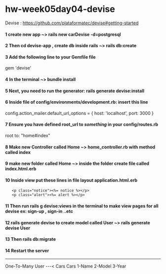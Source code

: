 # hw-week05day04-devise
Devise : https://github.com/plataformatec/devise#getting-started
#### 1 create new app ~> rails new carDevise -d=postgresql
#### 2 Then cd devise-app , create db inside rails ~> rails db:create
#### 3 Add the following line to your Gemfile  file
gem 'devise'
#### 4 In the terminal ~> bundle install
#### 5 Next, you need to run the generator: rails generate devise:install
#### 6 Inside file of config/environments/development.rb: insert this line
config.action_mailer.default_url_options = { host: 'localhost', port: 3000 }
#### 7 Ensure you have defined root_url to *something* in your config/routes.rb
root to: "home#index"
#### 8 Make new Controller called Home ~> home_controller.rb  with method called index
#### 9 make new folder called Home ~> inside the folder create file called index.html.erb
#### 10 Inside view put these lines in file layout application.html.erb
       <p class="notice"><%= notice %></p>
       <p class="alert"><%= alert %></p> 
#### 11 Then run rails g devise:views in the terminal to make view pages for all devise ex: sign-up , sign-in ..etc
#### 12 rails generate devise <Name of Model> to create model called User ~> rails generate devise User
#### 13 Then rails db:migrate
#### 14 Restart the server
         
         
-----------
One-To-Many
User ---< Cars
Cars
1-Name
2-Model
3-Year


